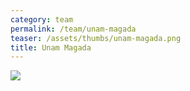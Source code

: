 ```yaml
---
category: team
permalink: /team/unam-magada
teaser: /assets/thumbs/unam-magada.png
title: Unam Magada
---
```


<img src="/assets/img/unam-magada.jpg" />
